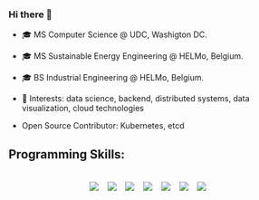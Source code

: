 ### Hi there 👋

- 🎓 MS Computer Science @ UDC, Washigton DC.
- 🎓 MS Sustainable Energy Engineering @ HELMo, Belgium.
- 🎓 BS Industrial Engineering @ HELMo, Belgium.

-  🔭 Interests: data science, backend, distributed systems, data visualization, cloud technologies

- Open Source Contributor: Kubernetes, etcd


<h2> Programming Skills:</h2>
<p align="center">
  <br>
  <img align="center" src="https://img.shields.io/badge/Kubernetes-326CE5?style=for-the-badge&logo=kubernetes&logoColor=white" />&nbsp;&nbsp;&nbsp;
  <img align="center" src="https://img.shields.io/badge/Go-00ADD8?style=for-the-badge&logo=go&logoColor=white" />&nbsp;&nbsp;&nbsp;
<!--   <img align="center" src="https://img.shields.io/badge/AWS_EKS-232F3E?style=for-the-badge&logo=amazon-eks&logoColor=white" />&nbsp;&nbsp;&nbsp; -->
  <img align="center" src="https://img.shields.io/badge/python-3670A0?style=for-the-badge&logo=python&logoColor=ffdd54" />&nbsp;&nbsp;&nbsp;
  <img align="center" src="https://img.shields.io/badge/sql-%2300758F.svg?style=for-the-badge&logo=sql&logoColor=white" />&nbsp;&nbsp;&nbsp;
  <img align="center" src="https://img.shields.io/badge/pandas-%23150458.svg?style=for-the-badge&logo=pandas&logoColor=white" />&nbsp;&nbsp;&nbsp;
  <img align="center" src="https://img.shields.io/badge/numpy-%23013243.svg?style=for-the-badge&logo=numpy&logoColor=white" />&nbsp;&nbsp;&nbsp;
  <img align="center" src="https://img.shields.io/badge/react-%2320232a.svg?style=for-the-badge&logo=react&logoColor=%2361DAFB" />&nbsp;&nbsp;&nbsp;
  

  <br>
</p>
